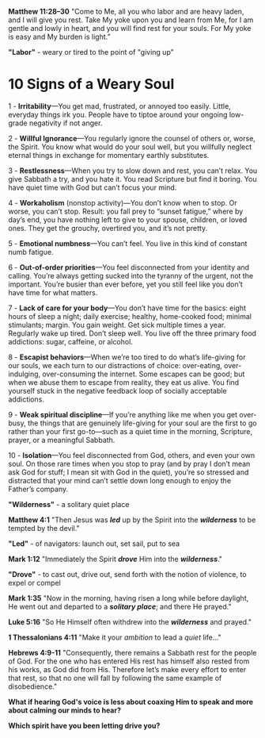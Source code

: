 **Matthew 11:28–30**
"Come to Me, all you who labor and are heavy laden, and I will give you rest. Take My yoke upon you and learn from Me, for I am gentle and lowly in heart, and you will find rest for your souls. For My yoke is easy and My burden is light.”

**"Labor"** - weary or tired to the point of "giving up"

# 10 Signs of a Weary Soul

1 - **Irritability**—You get mad, frustrated, or annoyed too easily. Little, everyday things irk you. People have to tiptoe around your ongoing low-grade negativity if not anger.

2 - **Willful Ignorance**—You regularly ignore the counsel of others or, worse, the Spirit. You know what would do your soul well, but you willfully neglect eternal things in exchange for momentary earthly substitutes.

3 - **Restlessness**—When you try to slow down and rest, you can’t relax. You give Sabbath a try, and you hate it. You read Scripture but find it boring. You have quiet time with God but can’t focus your mind.

4 - **Workaholism** (nonstop activity)—You don’t know when to stop. Or worse, you can’t stop. Result: you fall prey to “sunset fatigue,” where by day’s end, you have nothing left to give to your spouse, children, or loved ones. They get the grouchy, overtired you, and it’s not pretty.

5 - **Emotional numbness**—You can’t feel. You live in this kind of constant numb fatigue.

6 - **Out-of-order priorities**—You feel disconnected from your identity and calling. You’re always getting sucked into the tyranny of the urgent, not the important. You’re busier than ever before, yet you still feel like you don’t have time for what matters.

7 - **Lack of care for your body**—You don’t have time for the basics: eight hours of sleep a night; daily exercise; healthy, home-cooked food; minimal stimulants; margin. You gain weight. Get sick multiple times a year. Regularly wake up tired. Don’t sleep well. You live off the three primary food addictions: sugar, caffeine, or alcohol.

8 - **Escapist behaviors**—When we’re too tired to do what’s life-giving for our souls, we each turn to our distractions of choice: over-eating, over-indulging, over-consuming the internet. Some escapes can be good; but when we abuse them to escape from reality, they eat us alive. You find yourself stuck in the negative feedback loop of socially acceptable addictions.

9 - **Weak spiritual discipline**—If you’re anything like me when you get over-busy, the things that are genuinely life-giving for your soul are the first to go rather than your first go-to—such as a quiet time in the morning, Scripture, prayer, or a meaningful Sabbath.

10 - **Isolation**—You feel disconnected from God, others, and even your own soul. On those rare times when you stop to pray (and by pray I don’t mean ask God for stuff; I mean sit with God in the quiet), you’re so stressed and distracted that your mind can’t settle down long enough to enjoy the Father’s company.

**"Wilderness"** - a solitary quiet place

**Matthew 4:1**
"Then Jesus was ***led*** up by the Spirit into the ***wilderness*** to be tempted by the devil."

**"Led"** - of navigators: launch out, set sail, put to sea

**Mark 1:12**
"Immediately the Spirit ***drove*** Him into the ***wilderness***."

**"Drove"** - to cast out, drive out, send forth with the notion of violence, to expel or compel

**Mark 1:35**
"Now in the morning, having risen a long while before daylight, He went out and departed to a ***solitary place***; and there He prayed."

**Luke 5:16**
"So He Himself often withdrew into the ***wilderness*** and prayed."

**1 Thessalonians 4:11**
"Make it your *ambition* to lead a *quiet* life..."

**Hebrews 4:9-11**
"Consequently, there remains a Sabbath rest for the people of God. For the one who has entered His rest has himself also rested from his works, as God did from His. Therefore let’s make every effort to enter that rest, so that no one will fall by following the same example of disobedience."


**What if hearing God's voice is less about coaxing Him to speak and more about calming our minds to hear?**

**Which spirit have you been letting drive you?**